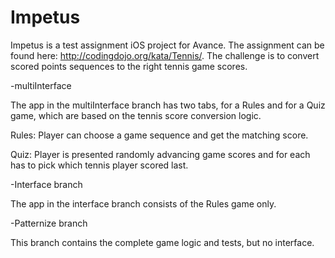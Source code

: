 # Impetus 
Impetus is a test assignment iOS project for Avance. The assignment can be found here: http://codingdojo.org/kata/Tennis/. 
The challenge is to convert scored points sequences to the right tennis game scores.


-multiInterface 

The app in the multiInterface branch has two tabs, for a Rules and for a Quiz game, which are based on the tennis score conversion logic. 

Rules: Player can choose a game sequence and get the matching score.

Quiz: Player is presented randomly advancing game scores and for each has to pick which tennis player scored last.


-Interface branch 

The app in the interface branch consists of the Rules game only.


-Patternize branch

This branch contains the complete game logic and tests, but no interface.


